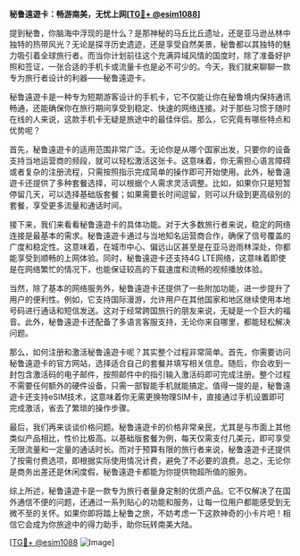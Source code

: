 **秘鲁遠遊卡：畅游南美，无忧上网[[TG💪+ @esim1088](https://t.me/s/esim1088)]**

提到秘鲁，你脑海中浮现的是什么？是那神秘的马丘比丘遗址，还是亚马逊丛林中独特的热带风光？无论是探寻历史遗迹，还是享受自然美景，秘鲁都以其独特的魅力吸引着全球旅行者。而当你计划前往这个充满异域风情的国度时，除了准备好护照和签证，一张合适的手机卡或流量卡也是必不可少的。今天，我们就来聊聊一款专为旅行者设计的利器——秘鲁遠遊卡。

秘鲁遠遊卡是一种专为短期游客设计的手机卡，它不仅能让你在秘鲁境内保持通讯畅通，还能确保你在旅行期间享受到稳定、快速的网络连接。对于那些习惯于随时在线的人来说，这款手机卡无疑是旅途中的最佳伴侣。那么，它究竟有哪些特点和优势呢？

首先，秘鲁遠遊卡的适用范围非常广泛。无论你是从哪个国家出发，只要你的设备支持当地运营商的频段，就可以轻松激活这张卡。这意味着，你无需担心语言障碍或者复杂的注册流程，只需按照指示完成简单的操作即可开始使用。此外，秘鲁遠遊卡还提供了多种套餐选择，可以根据个人需求灵活调整。比如，如果你只是短暂停留几天，可以选择基础版套餐；如果需要长时间逗留，则可以升级到更高级别的套餐，享受更多流量和通话时间。

接下来，我们来看看秘鲁遠遊卡的具体功能。对于大多数旅行者来说，稳定的网络连接是最基本的需求。秘鲁遠遊卡通过与当地知名运营商合作，确保了信号覆盖的广度和稳定性。这意味着，在城市中心、偏远山区甚至是在亚马逊雨林深处，你都能享受到顺畅的上网体验。同时，秘鲁遠遊卡还支持4G LTE网络，这意味着即使是在网络繁忙的情况下，也能保证较高的下载速度和流畅的视频播放体验。

当然，除了基本的网络服务外，秘鲁遠遊卡还提供了一些附加功能，进一步提升了用户的便利性。例如，它支持国际漫游，允许用户在其他国家和地区继续使用本地号码进行通话和短信发送。这对于经常跨国旅行的朋友来说，无疑是一个巨大的福音。此外，秘鲁遠遊卡还配备了多语言客服支持，无论你来自哪里，都能轻松解决问题。

那么，如何注册和激活秘鲁遠遊卡呢？其实整个过程非常简单。首先，你需要访问秘鲁遠遊卡的官方网站，选择适合自己的套餐并填写相关信息。随后，你会收到一封包含激活码的电子邮件，按照邮件中的指引输入激活码即可完成注册。整个过程不需要任何额外的硬件设备，只需一部智能手机就能搞定。值得一提的是，秘鲁遠遊卡还支持eSIM技术，这意味着你无需更换物理SIM卡，直接通过手机设置即可完成激活，省去了繁琐的操作步骤。

最后，我们再来谈谈价格问题。秘鲁遠遊卡的价格非常亲民，尤其是与市面上其他类似产品相比，性价比极高。以基础版套餐为例，每天仅需支付几美元，即可享受无限流量和一定量的通话时长。而对于预算有限的旅行者来说，秘鲁遠遊卡还提供了按需付费选项，即根据实际使用情况计费，避免了不必要的浪费。总之，无论你是商务出差还是休闲度假，秘鲁遠遊卡都能为你提供物超所值的服务。

综上所述，秘鲁遠遊卡是一款专为旅行者量身定制的优质产品。它不仅解决了在国外通信不便的问题，还通过一系列贴心的功能和服务，让每一位用户都能感受到无微不至的关怀。如果你即将踏上秘鲁之旅，不妨考虑一下这款神奇的小卡片吧！相信它会成为你旅途中的得力助手，助你玩转南美大陆。

[[TG💪+ @esim1088](https://t.me/s/esim1088) ![Image](https://i.postimg.cc/4NQfJmqS/Snipaste-2025-05-13-00-14-12.png)]